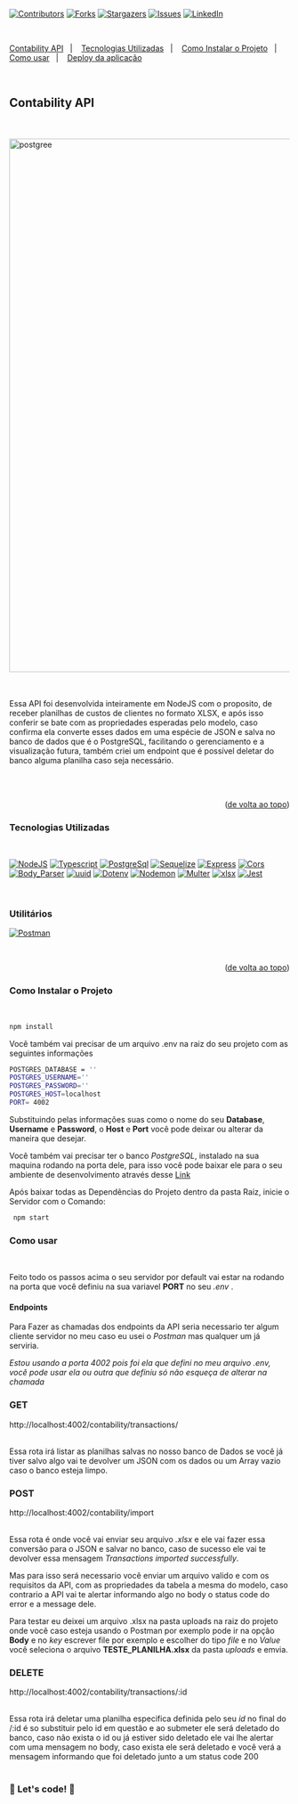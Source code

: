 <a name="readme-top"></a>

[![Contributors][contributors-shield]][contributors-url]
[![Forks][forks-shield]][forks-url]
[![Stargazers][stars-shield]][stars-url]
[![Issues][issues-shield]][issues-url]
[![LinkedIn][linkedin-shield]][linkedin-url]

<br>

<a href="#Contability API">Contability API</a>&nbsp;&nbsp;&nbsp;|&nbsp;&nbsp;&nbsp;
<a href="#Tecnologias-Utilizadas">Tecnologias Utilizadas</a>&nbsp;&nbsp;&nbsp;|&nbsp;&nbsp;&nbsp;
<a href="#Como-Instalar-o-Projeto">Como Instalar o Projeto</a>&nbsp;&nbsp;&nbsp;|&nbsp;&nbsp;&nbsp;
<a href="#Como-usar">Como usar</a>&nbsp;&nbsp;&nbsp;|&nbsp;&nbsp;&nbsp;
<a href="#Deploy-da-aplicação">Deploy da aplicação</a>

<br>

## <strong>Contability API</strong>

<br>

<br>

<img width="958" alt="postgree" src="https://github.com/HMontarroyos/ForTech/assets/60220406/333001cc-6a77-4473-8a16-72ee888762ba">

<br/>
<br/>
<br/>

Essa API foi desenvolvida inteiramente em NodeJS com o proposito, de receber planilhas de custos de clientes no formato XLSX, e após isso conferir se bate com as propriedades esperadas pelo modelo, caso confirma ela converte esses dados em uma espécie de JSON e salva no banco de dados que é o PostgreSQL, facilitando o gerenciamento e a visualização futura, também criei um endpoint que é possível deletar do banco alguma planilha caso seja necessário.

<br/>
<br/>

<p align="right">(<a href="#readme-top">de volta ao topo</a>)</p>

### <strong>Tecnologias Utilizadas</strong>

<br>

[![NodeJS][NodeJS]][NodeJS-url]
[![Typescript][Typescript]][Typescript-url]
[![PostgreSql][PostgreSql]][PostgreSql-url]
[![Sequelize][Sequelize]][Sequelize-url]
[![Express][Express]][Express-url]
[![Cors][Cors]][Cors-url]
[![Body_Parser][Body_Parser]][Body_Parser-url]
[![uuid][uuid]][uuid-url]
[![Dotenv][Dotenv]][Dotenv-url]
[![Nodemon][Nodemon]][Nodemon-url]
[![Multer][Multer]][Multer-url]
[![xlsx][xlsx]][xlsx-url]
[![Jest][Jest]][Jest-url]

<br>

### <strong>Utilitários</strong>

 [![Postman][Postman]][Postman-url]

<br>

<p align="right">(<a href="#readme-top">de volta ao topo</a>)</p>

### <strong>Como Instalar o Projeto</strong>

<br>

```sh
npm install
```

Você também vai precisar de um arquivo .env na raiz do seu projeto com as seguintes informações 

```sh
POSTGRES_DATABASE = ''
POSTGRES_USERNAME=''
POSTGRES_PASSWORD=''
POSTGRES_HOST=localhost
PORT= 4002
```

Substituindo pelas informações suas como o nome do seu <b>Database</b>, <b>Username</b> e <b>Password</b>, o <b>Host</b> e <b>Port</b> você pode deixar ou alterar da maneira que desejar. 

Você também vai precisar ter o banco <i>PostgreSQL</i>, instalado na sua maquina rodando na porta dele, para isso você pode baixar ele para o seu ambiente de desenvolvimento através desse <a href="https://www.postgresql.org/download/">Link</a>


Após baixar todas as Dependências do Projeto dentro da pasta Raiz, inicie o Servidor com o Comando:

```sh
 npm start
```

### <strong>Como usar</strong>

<br>

Feito todo os passos acima o seu servidor por default vai estar na rodando na porta que você definiu na sua variavel <b>PORT</b> no seu <i>.env</i> . 

#### Endpoints 

Para Fazer as chamadas dos endpoints da API seria necessario ter algum cliente servidor no meu caso eu usei o <i>Postman</i> mas qualquer um já serviria.

<i>Estou usando a porta 4002 pois foi ela que defini no meu arquivo .env, você pode usar ela ou outra que definiu só não esqueça de alterar na chamada</i>

### GET 

http://localhost:4002/contability/transactions/

<br/>
Essa  rota irá listar as planilhas salvas no nosso banco de Dados se você já tiver salvo algo vai te devolver um JSON com os dados ou um Array vazio caso o banco esteja limpo. 
</br>

### POST 

http://localhost:4002/contability/import

<br/>
Essa  rota é onde você vai enviar seu arquivo <i>.xlsx</i> e ele vai fazer essa conversão para o JSON e salvar no banco, caso de sucesso ele vai te devolver essa mensagem <i>Transactions imported successfully</i>.

Mas para isso será necessario você enviar um arquivo valido e com os requisitos da API, com as propriedades da tabela a mesma do modelo, caso contrario a API vai te alertar informando algo no body o status code do error e a message dele.

Para testar eu deixei um arquivo .xlsx na pasta uploads na raiz do projeto onde você caso esteja usando o Postman por exemplo pode ir na opção <b>Body</b> e no <i>key</i> escrever file por exemplo e escolher do tipo <i>file</i> e no <i>Value</i> você seleciona o arquivo <b>TESTE_PLANILHA.xlsx</b> da pasta <i>uploads</i> e emvia. 
</br>

### DELETE 

http://localhost:4002/contability/transactions/:id

<br/>
Essa  rota irá deletar uma planilha especifica definida pelo seu <i>id</i> no final do /:id é so substituir pelo id em questão e ao submeter ele será deletado do banco, caso não exista o id ou já estiver sido deletado ele vai lhe alertar com uma mensagem no body, caso exista ele será deletado e você verá a mensagem informando que foi deletado junto a um status code 200
</br>


<br>

### 🚀 Let's code! 🚀

<!-- MARKDOWN LINKS & IMAGES -->
<!-- https://www.markdownguide.org/basic-syntax/#reference-style-links -->

[contributors-shield]: https://img.shields.io/github/contributors/HMontarroyos/contability_api.svg?style=for-the-badge
[contributors-url]: https://github.com/HMontarroyos/contability_api/graphs/contributors
[forks-shield]: https://img.shields.io/github/forks/HMontarroyos/contability_api.svg?style=for-the-badge
[forks-url]: https://github.com/HMontarroyos/contability_api/fork
[stars-shield]: https://img.shields.io/github/stars/HMontarroyos/contability_api.svg?style=for-the-badge
[stars-url]: https://github.com/HMontarroyos/contability_api/stargazers
[issues-shield]: https://img.shields.io/github/issues/HMontarroyos/contability_api.svg?style=for-the-badge
[issues-url]: https://github.com/HMontarroyos/contability_api/issues
[linkedin-shield]: https://img.shields.io/badge/-LinkedIn-black.svg?style=for-the-badge&logo=linkedin&colorB=555
[linkedin-url]: https://www.linkedin.com/in/hebertmontarroyos-developer/



[NodeJS]: https://img.shields.io/badge/node.js-6DA55F?style=for-the-badge&logo=node.js&logoColor=white
[NodeJS-url]: https://nodejs.org/en
[Typescript]: https://img.shields.io/badge/TypeScript-007ACC?style=for-the-badge&logo=typescript&logoColor=white
[Typescript-url]: https://www.typescriptlang.org/
[PostgreSql]: https://img.shields.io/badge/postgres-%23316192.svg?style=for-the-badge&logo=postgresql&logoColor=white
[PostgreSql-url]: https://www.postgresql.org/
[Sequelize]: https://img.shields.io/badge/Sequelize-52B0E7?style=for-the-badge&logo=Sequelize&logoColor=white
[Sequelize-url]: https://sequelize.org/
[Express]: https://img.shields.io/badge/express.js-%23404d59.svg?style=for-the-badge&logo=express&logoColor=%2361DAFB
[Express-url]: https://expressjs.com/
[Cors]: https://img.shields.io/badge/cors-1C1E24?style=for-the-badge
[Cors-url]: https://www.npmjs.com/package/cors
[Body_Parser]: https://img.shields.io/badge/Body%20Parser-%23CF4647.svg?style=for-the-badge
[Body_Parser-url]: https://www.npmjs.com/package/body-parser
[uuid]: https://img.shields.io/badge/uuid-black?style=for-the-badge
[uuid-url]: https://www.npmjs.com/package/uuid
[Dotenv]: https://img.shields.io/badge/Dotenv-FF6600?style=for-the-badge
[Dotenv-url]: https://www.npmjs.com/package/dotenv
[Nodemon]: https://img.shields.io/badge/NODEMON-%23323330.svg?style=for-the-badge&logo=nodemon&logoColor=%BBDEAD
[Nodemon-url]: https://www.npmjs.com/package/nodemon
[Multer]: https://img.shields.io/badge/Multer-black?style=for-the-badge
[Multer-url]: https://www.npmjs.com/package/multer
[xlsx]: https://img.shields.io/badge/xlsx-%23white.svg?style=for-the-badge
[xlsx-url]: https://www.npmjs.com/package/xlsx
[Jest]: https://img.shields.io/badge/-jest-%23C21325?style=for-the-badge&logo=jest&logoColor=white
[Jest-url]: https://jestjs.io/pt-BR/
[Postman]: https://img.shields.io/badge/Postman-gray?style=for-the-badge&logo=postman
[Postman-url]: https://www.postman.com/
